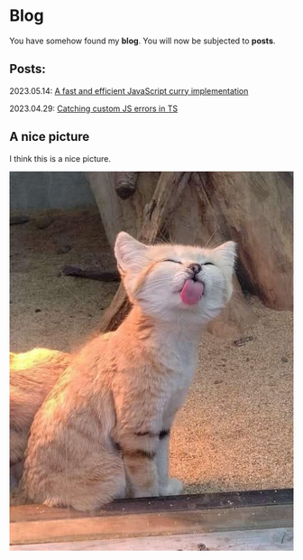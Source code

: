 # Blog

You have somehow found my **blog**. You will now be subjected to **posts**.

## Posts:
2023.05.14: [A fast and efficient JavaScript curry implementation](posts/fastJsCurry.md)

2023.04.29: [Catching custom JS errors in TS](posts/handlingErrorInTS.md)


## A nice picture

I think this is a nice picture.

![he licc](img/licc.jpeg)